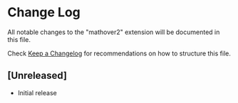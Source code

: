# Change Log

All notable changes to the "mathover2" extension will be documented in this file.

Check [Keep a Changelog](http://keepachangelog.com/) for recommendations on how to structure this file.

## [Unreleased]

- Initial release